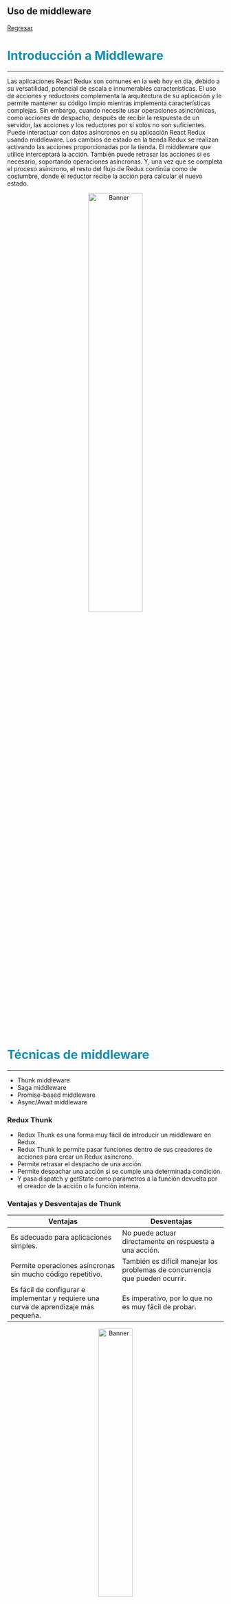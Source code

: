 ## Uso de middleware

[Regresar](/CodingBootcampsESPOL-FPR/)

<span style="color: #188eac"> Introducción a Middleware </span>
===========

* * *

Las aplicaciones React Redux son comunes en la web hoy en día, debido a su versatilidad, potencial de escala e innumerables características.
El uso de acciones y reductores complementa la arquitectura de su aplicación y le permite mantener su código limpio mientras implementa características complejas.
Sin embargo, cuando necesite usar operaciones asincrónicas, como acciones de despacho, después de recibir la respuesta de un servidor, las acciones y los reductores por sí solos no son suficientes.
Puede interactuar con datos asíncronos en su aplicación React Redux usando middleware. Los cambios de estado en la tienda Redux se realizan activando las acciones proporcionadas por la tienda. El middleware que utilice interceptará la acción.
También puede retrasar las acciones si es necesario, soportando operaciones asíncronas.
Y, una vez que se completa el proceso asíncrono, el resto del flujo de Redux continúa como de costumbre, donde el reductor recibe la acción para calcular el nuevo estado.

<p align="center">
<img src="https://d33wubrfki0l68.cloudfront.net/08d01ed85246d3ece01963408572f3f6dfb49d41/4bc12/assets/images/reduxasyncdataflowdiagram-d97ff38a0f4da0f327163170ccc13e80.gif" width="50%" alt="Banner"/>
</p>

<span style="color: #188eac"> Técnicas de middleware </span>
===========

* * *

* Thunk middleware
* Saga middleware
* Promise-based middleware
* Async/Await middleware

### Redux Thunk

* Redux Thunk es una forma muy fácil de introducir un middleware en Redux.
* Redux Thunk le permite pasar funciones dentro de sus creadores de acciones para crear un Redux asíncrono.
* Permite retrasar el despacho de una acción.
* Permite despachar una acción si se cumple una determinada condición.
* Y pasa dispatch y getState como parámetros a la función devuelta por el creador de la acción o la función interna.

### Ventajas y Desventajas de Thunk

| Ventajas | Desventajas |
|----------|----------|
| Es adecuado para aplicaciones simples.   | No puede actuar directamente en respuesta a una acción.   |
| Permite operaciones asíncronas sin mucho código repetitivo.   | También es difícil manejar los problemas de concurrencia que pueden ocurrir.   |
| Es fácil de configurar e implementar y requiere una curva de aprendizaje más pequeña.    | Es imperativo, por lo que no es muy fácil de probar.  |

<p align="center">
<img src="https://redux-saga.js.org//img/Redux-Saga-Logo-Portrait.png" width="40%" alt="Banner"/>
</p>

### Saga Middleware

* El middleware Saga expone un conjunto de funciones auxiliares, o sagas, para crear efectos declarativos que son objetos simples de JavaScript.
* Utiliza generadores para permitir operaciones asincrónicas.

### Ventajas y Desventajas de Saga Middleware

| Ventajas | Desventajas |
|----------|----------|
| Son fáciles de probar porque las funciones son puras.   | El middleware de Saga no es muy adecuado para aplicaciones simples.   |
| Son predecibles, repetibles y los efectos son declarativos.   | Debe tener el conocimiento de los generadores para comprender completamente los conceptos.   |
| Las sagas pueden viajar en el tiempo y permitir un registro de flujo complejo.    | Se requiere una curva de aprendizaje más alta en comparación con otros middlewares.  |

<span style="color: #188eac"> Elegir middleware </span>
===========

* * *

Entonces, dependiendo de la situación, se puede elegir cualquiera de los middleware para su aplicación React, aunque en la mayoría de los casos se ha preferido Thunk para satisfacer todos los requisitos.

* Con Thunk, puedes comunicarte con tus acciones antes de que lleguen a tu Reducer.
* Thunk tiene muchos casos de uso creados en torno a aplicaciones web prácticas que necesitan enviar diferentes acciones. Estas acciones dependen de la respuesta del servidor.
* Thunk es una solución efectiva para aplicaciones con requisitos asíncronos simples.
* Y comprender Thunk es un objetivo accesible para aquellos que están aprendiendo Redux por primera vez. Una vez que se sienta cómodo con Thunks, es una buena idea probar alternativas.